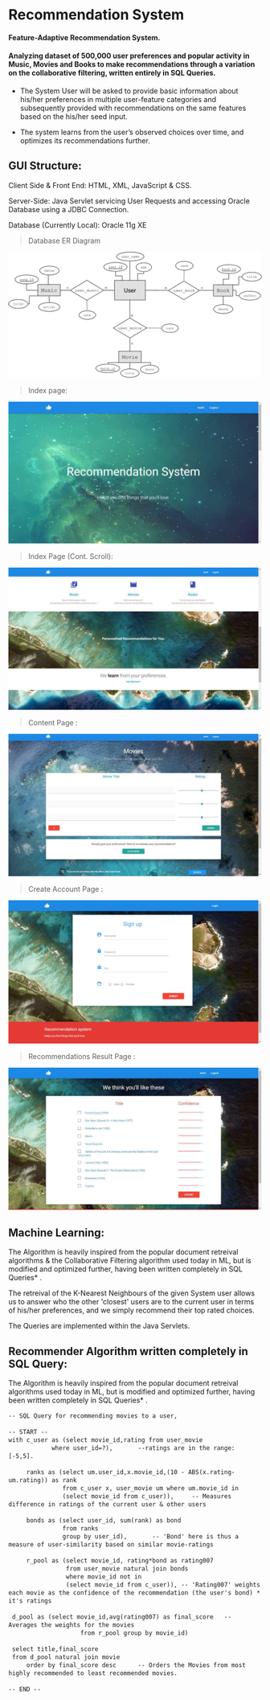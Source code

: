 # Recommendation System

#### Feature-Adaptive Recommendation System. 
#### Analyzing dataset of 500,000 user preferences and popular activity in Music, Movies and Books to make recommendations through a variation on the collaborative filtering, written entirely in SQL Queries.

- The System User will be asked to provide basic information about his/her preferences in multiple user-feature categories and subsequently provided with recommendations on the same features based on the his/her seed input.

- The system learns from the user’s observed choices over time, and optimizes its recommendations further.

## GUI Structure:

Client Side & Front End: HTML, XML, JavaScript & CSS.

Server-Side: Java Servlet servicing User Requests and accessing Oracle Database using a JDBC Connection. 
    
Database (Currently Local): Oracle 11g XE

> Database ER Diagram

![index1](img/0.png)

> Index page:  

![index2](img/1.jpg)

> Index Page (Cont. Scroll): 

![index4](img/3.jpg)

> Content Page :

![index3](img/2.jpg)

> Create Account Page :

![index6](img/5.JPG)

> Recommendations Result Page :

![index5](img/4.jpg)


## Machine Learning:

The Algorithm is heavily inspired from the popular document retreival algorithms & the Collaborative Filtering algorithm used today in ML, but is modified and optimized further, having been written completely in SQL Queries* .

The retreival of the K-Nearest Neighbours of the given System user allows us to answer who the other 'closest' users are to the current user in terms of his/her preferences, and we simply recommend their top rated choices.

The Queries are implemented within the Java Servlets.


## Recommender Algorithm written completely in SQL Query: 

The Algorithm is heavily inspired from the popular document retreival algorithms used today in ML, but is modified and optimized further, having been written completely in SQL Queries* .

    -- SQL Query for recommending movies to a user, 
    
    -- START --
    with c_user as (select movie_id,rating from user_movie      
                where user_id=?),       --ratings are in the range: [-5,5]. 
            
         ranks as (select um.user_id,x.movie_id,(10 - ABS(x.rating-um.rating)) as rank   
				   from c_user x, user_movie um where um.movie_id in
				   (select movie_id from c_user)),     -- Measures difference in ratings of the current user & other users

         bonds as (select user_id, sum(rank) as bond 
				   from ranks
				   group by user_id),       -- 'Bond' here is thus a measure of user-similarity based on similar movie-ratings

         r_pool as (select movie_id, rating*bond as rating007   
					from user_movie natural join bonds
					where movie_id not in
					(select movie_id from c_user)), -- 'Rating007' weights each movie as the confidence of the recommendation (the user's bond) * it's ratings
			  
	 d_pool as (select movie_id,avg(rating007) as final_score   -- Averages the weights for the movies
	    				from r_pool group by movie_id)
	
	 select title,final_score 
	 from d_pool natural join movie 
         order by final_score desc      -- Orders the Movies from most highly recommended to least recommended movies.
         
    -- END --

